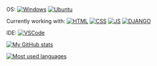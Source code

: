 OS: [![Windows](https://img.shields.io/badge/Windows-0078D6?style=for-the-badge&logo=windows&logoColor=white)](https://ru.wikipedia.org/wiki/Windows) [![Ubuntu](https://img.shields.io/badge/Ubuntu-E95420?style=for-the-badge&logo=ubuntu&logoColor=white)](https://ru.wikipedia.org/wiki/Xubuntu)

Currently working with: [![HTML](https://img.shields.io/badge/HTML5-E34F26?style=for-the-badge&logo=html5&logoColor=white)](https://ru.wikipedia.org/wiki/HTML5)
[![CSS](https://img.shields.io/badge/CSS3-1572B6?style=for-the-badge&logo=css3&logoColor=white)](https://ru.wikipedia.org/wiki/CSS)
[![JS](https://img.shields.io/badge/JAVASCRIPT-yellow?style=for-the-badge&logo=javascript&logoColor=white)](https://ru.wikipedia.org/wiki/JavaScript)
[![DJANGO](https://img.shields.io/badge/DJANGO-darkgreen?style=for-the-badge&logo=django&logoColor=white)](https://ru.wikipedia.org/wiki/Django)


IDE: [![VSCode](https://img.shields.io/badge/Visual_Studio_Code-0078D4?style=for-the-badge&logo=visual%20studio%20code&logoColor=white)](https://code.visualstudio.com)

[![My GitHub stats](https://github-readme-stats.vercel.app/api?username=SuperProCoolName&show_icons=true&theme=highcontrast)](https://t.me/emiranov)

[![Most used languages](https://github-readme-stats.vercel.app/api/top-langs/?username=SuperProCoolName&theme=highcontrast)](https://github.com/SuperProCoolName?tab=repositories)
